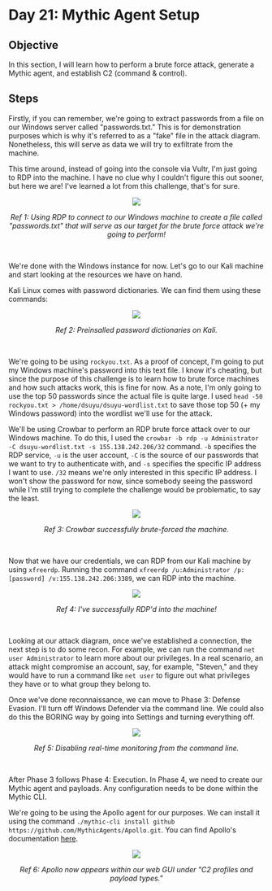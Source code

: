 # Day 21: Mythic Agent Setup
## Objective
In this section, I will learn how to perform a brute force attack, generate a Mythic agent, and establish C2 (command & control).

## Steps
Firstly, if you can remember, we're going to extract passwords from a file on our Windows server called "passwords.txt." This is for demonstration purposes which is why it's referred to as a "fake" file in the attack diagram. Nonetheless, this will serve as data we will try to exfiltrate from the machine.

This time around, instead of going into the console via Vultr, I'm just going to RDP into the machine. I have no clue why I couldn't figure this out sooner, but here we are! I've learned a lot from this challenge, that's for sure.

<p align="center"><img src="https://i.imgur.com/WugLTVP.png"></p>
<p align="center"><i>Ref 1: Using RDP to connect to our Windows machine to create a file called "passwords.txt" that will serve as our target for the brute force attack we're going to perform!</i></p>
<br>

We're done with the Windows instance for now. Let's go to our Kali machine and start looking at the resources we have on hand.

Kali Linux comes with password dictionaries. We can find them using these commands:

<p align="center"><img src="https://i.imgur.com/mFWVBOH.png"></p>
<p align="center"><i>Ref 2: Preinsalled password dictionaries on Kali.</i></p>
<br>

We're going to be using `rockyou.txt`. As a proof of concept, I'm going to put my Windows machine's password into this text file. I know it's cheating, but since the purpose of this challenge is to learn how to brute force machines and how such attacks work, this is fine for now. As a note, I'm only going to use the top 50 passwords since the actual file is quite large. I used `head -50 rockyou.txt > /home/dsuyu/dsuyu-wordlist.txt` to save those top 50 (+ my Windows password) into the wordlist we'll use for the attack.

We'll be using Crowbar to perform an RDP brute force attack over to our Windows machine. To do this, I used the `crowbar -b rdp -u Administrator -C dsuyu-wordlist.txt -s 155.138.242.206/32` command. `-b` specifies the RDP service, `-u` is the user account, `-C` is the source of our passwords that we want to try to authenticate with, and `-s` specifies the specific IP address I want to use. `/32` means we're only interested in this specific IP address. I won't show the password for now, since somebody seeing the password while I'm still trying to complete the challenge would be problematic, to say the least.

<p align="center"><img src="https://i.imgur.com/M9g2wgK.png"></p>
<p align="center"><i>Ref 3: Crowbar successfully brute-forced the machine.</i></p>
<br>

Now that we have our credentials, we can RDP from our Kali machine by using `xfreerdp`. Running the command `xfreerdp /u:Administrator /p:[password] /v:155.138.242.206:3389`, we can RDP into the machine.

<p align="center"><img src="https://i.imgur.com/8iFtNp0.png"></p>
<p align="center"><i>Ref 4: I've successfully RDP'd into the machine!</i></p>
<br>

Looking at our attack diagram, once we've established a connection, the next step is to do some recon. For example, we can run the command `net user Administrator` to learn more about our privileges. In a real scenario, an attack might compromise an account, say, for example, "Steven," and they would have to run a command like `net user` to figure out what privileges they have or to what group they belong to. 

Once we've done reconnaissance, we can move to Phase 3: Defense Evasion. I'll turn off Windows Defender via the command line. We could also do this the BORING way by going into Settings and turning everything off.

<p align="center"><img src="https://i.imgur.com/ulBvkwF.png"></p>
<p align="center"><i>Ref 5: Disabling real-time monitoring from the command line.</i></p>
<br>

After Phase 3 follows Phase 4: Execution. In Phase 4, we need to create our Mythic agent and payloads. Any configuration needs to be done within the Mythic CLI.

We're going to be using the Apollo agent for our purposes. We can install it using the command `./mythic-cli install github https://github.com/MythicAgents/Apollo.git`. You can find Apollo's documentation [here](https://github.com/MythicAgents/Apollo).

<p align="center"><img src="https://i.imgur.com/MDsXRQa.png"></p>
<p align="center"><i>Ref 6: Apollo now appears within our web GUI under "C2 profiles and payload types."</i></p>
<br>






